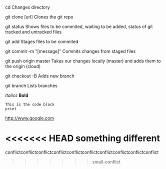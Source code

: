 cd
Changes directory

git clone [url]
Clones the git repo

git status
Shows files to be commited, waiting to be added, status of git tracked and untracked files

git add
Stages files to be commited

git commit -m "[message]"
Commits changes from staged files

git push origin master
Takes our changes locally (master) and adds them to the origin (cloud)

git checkout -B
Adds new branch

git branch
Lists branches

*Italics*
**Bold**

    This is the code block
    print


<http://www.google.com>

<<<<<<< HEAD
something different
=======
conflictconflictconflictconflictconflictconflictconflictconflictconflictconflict
>>>>>>> small-conflict
